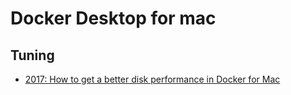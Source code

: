 # Docker Desktop for mac


## Tuning

* [2017: How to get a better disk performance in Docker for Mac](https://medium.com/@TomKeur/how-get-better-disk-performance-in-docker-for-mac-2ba1244b5b70)

